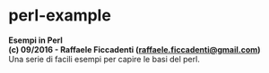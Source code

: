 # perl-example
<strong>Esempi in Perl</strong>
<br>
<strong>(c) 09/2016 - Raffaele Ficcadenti (<a href="mailto:raffaele.ficcadenti@gmail.com">raffaele.ficcadenti@gmail.com</a>) </strong>
<br>
Una serie di facili esempi per capire le basi del perl.

